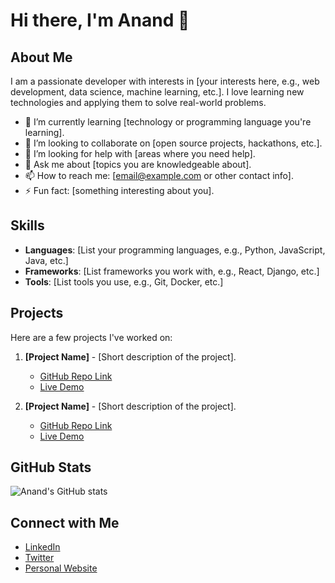 # Hi there, I'm Anand 👋

## About Me

I am a passionate developer with interests in [your interests here, e.g., web development, data science, machine learning, etc.]. I love learning new technologies and applying them to solve real-world problems.

- 🌱 I’m currently learning [technology or programming language you're learning].
- 👯 I’m looking to collaborate on [open source projects, hackathons, etc.].
- 🤔 I’m looking for help with [areas where you need help].
- 💬 Ask me about [topics you are knowledgeable about].
- 📫 How to reach me: [email@example.com or other contact info].
- ⚡ Fun fact: [something interesting about you].

## Skills

- **Languages**: [List your programming languages, e.g., Python, JavaScript, Java, etc.]
- **Frameworks**: [List frameworks you work with, e.g., React, Django, etc.]
- **Tools**: [List tools you use, e.g., Git, Docker, etc.]

## Projects

Here are a few projects I've worked on:

1. **[Project Name]** - [Short description of the project].
   - [GitHub Repo Link](#)
   - [Live Demo](#)

2. **[Project Name]** - [Short description of the project].
   - [GitHub Repo Link](#)
   - [Live Demo](#)

## GitHub Stats

![Anand's GitHub stats](https://github-readme-stats.vercel.app/api?username=moreorlessanand&show_icons=true&theme=radical)

## Connect with Me

- [LinkedIn](#)
- [Twitter](#)
- [Personal Website](#)
